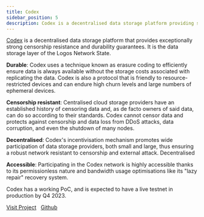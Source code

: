 ```yaml
---
title: Codex 
sidebar_position: 5
description: Codex is a decentralised data storage platform providing strong censorship resistance and durability for the Logos Network State.
---
```


<p><u>Codex</u> is a decentralised data storage platform that provides exceptionally strong censorship resistance and durability guarantees. It is the data storage layer of the Logos Network State.</p>

**Durable**: Codex uses a technique known as erasure coding to efficiently ensure data is always available without the storage costs associated with replicating the data. Codex is also a protocol that is friendly to resource-restricted devices and can endure high churn levels and large numbers of ephemeral devices.

**Censorship resistant**: Centralised cloud storage providers have an established history of censoring data and, as de facto owners of said data, can do so according to their standards. Codex cannot censor data and protects against censorship and data loss from DDoS attacks, data corruption, and even the shutdown of many nodes.

**Decentralised**: Codex's incentivisation mechanism promotes wide participation of data storage providers, both small and large, thus ensuring a robust network resistant to censorship and external attack. Decentralised 

**Accessible**: Participating in the Codex network is highly accessible thanks to its permissionless nature and bandwidth usage optimisations like its "lazy repair" recovery system. 

Codex has a working PoC, and is expected to have a live testnet in production by Q4 2023.


[Visit Project](https://codex.storage/) &nbsp; [Github](https://github.com/codex-storage)
